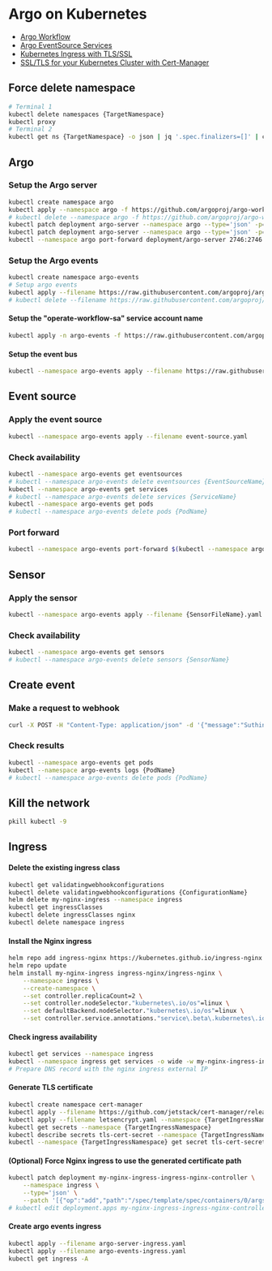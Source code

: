# Argo on Kubernetes

- [Argo Workflow](https://argoproj.github.io/argo-events/sensors/triggers/argo-workflow/)
- [Argo EventSource Services](https://argoproj.github.io/argo-events/eventsources/services/)
- [Kubernetes Ingress with TLS/SSL](https://github.com/HoussemDellai/kubernetes-ingress-tls-ssl-https)
- [SSL/TLS for your Kubernetes Cluster with Cert-Manager](https://towardsdatascience.com/ssl-tls-for-your-kubernetes-cluster-with-cert-manager-3db24338f17)

## Force delete namespace

```bash
# Terminal 1
kubectl delete namespaces {TargetNamespace}
kubectl proxy
# Terminal 2
kubectl get ns {TargetNamespace} -o json | jq '.spec.finalizers=[]' | curl -X PUT http://localhost:8001/api/v1/namespaces/{TargetNamespace}/finalize -H "Content-Type: application/json" --data @-
```

## Argo

### Setup the Argo server

```bash
kubectl create namespace argo
kubectl apply --namespace argo -f https://github.com/argoproj/argo-workflows/releases/download/v3.4.5/install.yaml
# kubectl delete --namespace argo -f https://github.com/argoproj/argo-workflows/releases/download/v3.4.5/install.yaml
kubectl patch deployment argo-server --namespace argo --type='json' -p='[{"op": "replace", "path": "/spec/template/spec/containers/0/args", "value": ["server", "--auth-mode=server"]}]'
kubectl patch deployment argo-server --namespace argo --type='json' -p='[{"op": "add", "path": "/spec/template/spec/containers/0/env", "value": [{"name": "BASE_HREF", "value": "/argo/"}]}]'
kubectl --namespace argo port-forward deployment/argo-server 2746:2746
```

### Setup the Argo events

```bash
kubectl create namespace argo-events
# Setup argo events
kubectl apply --filename https://raw.githubusercontent.com/argoproj/argo-events/stable/manifests/install.yaml
# kubectl delete --filename https://raw.githubusercontent.com/argoproj/argo-events/stable/manifests/install.yaml
```

#### Setup the "operate-workflow-sa" service account name

```bash
kubectl apply -n argo-events -f https://raw.githubusercontent.com/argoproj/argo-events/master/examples/rbac/sensor-rbac.yaml
```

#### Setup the event bus

```bash
kubectl --namespace argo-events apply --filename https://raw.githubusercontent.com/argoproj/argo-events/stable/examples/eventbus/native.yaml
```

## Event source

### Apply the event source

```bash
kubectl --namespace argo-events apply --filename event-source.yaml
```

### Check availability

```bash
kubectl --namespace argo-events get eventsources
# kubectl --namespace argo-events delete eventsources {EventSourceName}
kubectl --namespace argo-events get services
# kubectl --namespace argo-events delete services {ServiceName}
kubectl --namespace argo-events get pods
# kubectl --namespace argo-events delete pods {PodName}
```

### Port forward

```bash
kubectl --namespace argo-events port-forward $(kubectl --namespace argo-events get pods --output name --selector eventsource-name={EventSourceName}) 4321:4321
```

## Sensor

### Apply the sensor

```bash
kubectl --namespace argo-events apply --filename {SensorFileName}.yaml
```

### Check availability

```bash
kubectl --namespace argo-events get sensors
# kubectl --namespace argo-events delete sensors {SensorName}
```

## Create event

### Make a request to webhook

```bash
curl -X POST -H "Content-Type: application/json" -d '{"message":"Suthinan Musitmani"}' http://localhost:4321/webhook
```

### Check results

```bash
kubectl --namespace argo-events get pods
kubectl --namespace argo-events logs {PodName}
# kubectl --namespace argo-events delete pods {PodName}
```

## Kill the network

```bash
pkill kubectl -9
```

## Ingress

#### Delete the existing ingress class

```bash
kubectl get validatingwebhookconfigurations
kubectl delete validatingwebhookconfigurations {ConfigurationName}
helm delete my-nginx-ingress --namespace ingress
kubectl get ingressClasses
kubectl delete ingressClasses nginx
kubectl delete namespace ingress
```

#### Install the Nginx ingress

```bash
helm repo add ingress-nginx https://kubernetes.github.io/ingress-nginx
helm repo update
helm install my-nginx-ingress ingress-nginx/ingress-nginx \
    --namespace ingress \
    --create-namespace \
    --set controller.replicaCount=2 \
    --set controller.nodeSelector."kubernetes\.io/os"=linux \
    --set defaultBackend.nodeSelector."kubernetes\.io/os"=linux \
    --set controller.service.annotations."service\.beta\.kubernetes\.io/azure-load-balancer-health-probe-request-path"=/healthz
```

#### Check ingress availability

```bash
kubectl get services --namespace ingress
kubectl --namespace ingress get services -o wide -w my-nginx-ingress-ingress-nginx-controller
# Prepare DNS record with the nginx ingress external IP
```

#### Generate TLS certificate

```bash
kubectl create namespace cert-manager
kubectl apply --filename https://github.com/jetstack/cert-manager/releases/download/v1.11.0/cert-manager.yaml
kubectl apply --filename letsencrypt.yaml --namespace {TargetIngressNamespace}
kubectl get secrets --namespace {TargetIngressNamespace}
kubectl describe secrets tls-cert-secret --namespace {TargetIngressNamespace}
kubectl --namespace {TargetIngressNamespace} get secret tls-cert-secret -ojson | jq -r '.data."tls.crt"' | base64 -d | openssl x509 -dates -noout -issuer
```

#### (Optional) Force Nginx ingress to use the generated certificate path

```bash
kubectl patch deployment my-nginx-ingress-ingress-nginx-controller \
    --namespace ingress \
    --type='json' \
    --patch '[{"op":"add","path":"/spec/template/spec/containers/0/args/-","value":"--default-ssl-certificate={TargetIngressNamespace}/tls-cert-secret"}'
# kubectl edit deployment.apps my-nginx-ingress-ingress-nginx-controller --namespace ingress
```

#### Create argo events ingress

```bash
kubectl apply --filename argo-server-ingress.yaml
kubectl apply --filename argo-events-ingress.yaml
kubectl get ingress -A
```
